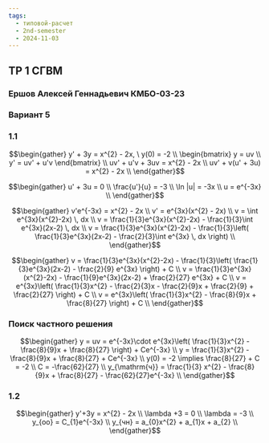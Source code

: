 ```yaml
---
tags:
  - типовой-расчет
  - 2nd-semester
  - 2024-11-03
---
```


## ТР 1 СГВМ

### Ершов Алексей Геннадьевич КМБО-03-23

### Вариант 5

### 1.1

$$\begin{gather}
y' + 3y = x^{2} - 2x, \ y(0) = -2 \\
\begin{bmatrix}
y = uv \\
y' = uv' + u'v
\end{bmatrix} \\
uv' + u'v + 3uv = x^{2} - 2x \\
uv' + v(u' + 3u) = x^{2} - 2x \\
\end{gather}$$

$$\begin{gather}
u' + 3u = 0 \\
\frac{u'}{u} = -3 \\
\ln |u| = -3x \\
u = e^{-3x} \\
\end{gather}$$

$$\begin{gather}
v'e^{-3x} = x^{2} - 2x \\
v' = e^{3x}(x^{2} - 2x) \\
v = \int e^{3x}(x^{2}-2x) \, dx \\
v = \frac{1}{3}e^{3x}(x^{2}-2x) - \frac{1}{3}\int e^{3x}(2x-2) \, dx \\
v = \frac{1}{3}e^{3x}(x^{2}-2x) - \frac{1}{3}\left( \frac{1}{3}e^{3x}(2x-2) - \frac{2}{3}\int e^{3x} \, dx \right) \\
\end{gather}$$

$$\begin{gather}
v = \frac{1}{3}e^{3x}(x^{2}-2x) - \frac{1}{3}\left( \frac{1}{3}e^{3x}(2x-2) - \frac{2}{9} e^{3x} \right) + C \\
v = \frac{1}{3}e^{3x}(x^{2}-2x) - \frac{1}{9}e^{3x}(2x-2) + \frac{2}{27} e^{3x} + C \\
v = e^{3x}\left( \frac{1}{3}x^{2} - \frac{2}{3}x - \frac{2}{9}x + \frac{2}{9} + \frac{2}{27} \right) + C \\
v = e^{3x}\left( \frac{1}{3}x^{2} - \frac{8}{9}x + \frac{8}{27} \right) + C \\
\end{gather}$$

### Поиск частного решения

$$\begin{gather}
y = uv = e^{-3x}\cdot e^{3x}\left( \frac{1}{3}x^{2} - \frac{8}{9}x + \frac{8}{27} \right) + Ce^{-3x} \\
y = \frac{1}{3}x^{2} - \frac{8}{9}x + \frac{8}{27} + Ce^{-3x} \\
y(0) = -2 \implies \frac{8}{27} + C = -2 \\
C = -\frac{62}{27} \\
y_{\mathrm{ч}} = \frac{1}{3} x^{2} - \frac{8}{9}x + \frac{8}{27} - \frac{62}{27}e^{-3x} \\
\end{gather}$$

### 1.2

$$\begin{gather}
y'+3y = x^{2} - 2x \\
\lambda +3 = 0 \\
\lambda = -3 \\
y_{оо} = C_{1}e^{-3x} \\
y_{чн} = a_{0}x^{2} + a_{1}x + a_{2} \\
\end{gather}$$